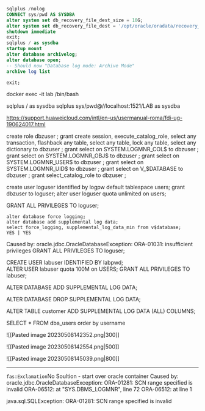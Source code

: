 
```sql
sqlplus /nolog
CONNECT sys/pwd AS SYSDBA
alter system set db_recovery_file_dest_size = 10G;
alter system set db_recovery_file_dest = '/opt/oracle/oradata/recovery_area' scope=spfile;
shutdown immediate
exit;
sqlplus / as sysdba
startup mount
alter database archivelog;
alter database open;
-- Should now "Database log mode: Archive Mode"
archive log list

exit;
```

docker exec -it lab /bin/bash

sqlplus / as sysdba
sqlplus sys/pwd@//localhost:1521/LAB as sysdba

https://support.huaweicloud.com/intl/en-us/usermanual-roma/fdi-ug-190624017.html



create role dbzuser ;
grant create session,  execute_catalog_role,  select any transaction, flashback any table, select any table, lock any table,  select any dictionary to dbzuser ;
grant select on SYSTEM.LOGMNR_COL$ to dbzuser ;
grant select on SYSTEM.LOGMNR_OBJ$ to dbzuser ;
grant select on SYSTEM.LOGMNR_USER$ to dbzuser ;
grant select on SYSTEM.LOGMNR_UID$ to dbzuser ;
grant select on V_$DATABASE to dbzuser ;
grant select_catalog_role to dbzuser ;


create user loguser identified by logpw default tablespace users;
grant dbzuser  to loguser;
alter user loguser quota unlimited on users;

GRANT ALL PRIVILEGES TO loguser;

```text
alter database force logging;
alter database add supplemental log data;
select force_logging, supplemental_log_data_min from v$database;
YES | YES

```

Caused by: oracle.jdbc.OracleDatabaseException: ORA-01031: insufficient privileges
GRANT ALL PRIVILEGES TO loguser;

CREATE USER labuser IDENTIFIED BY labpwd;  
ALTER USER labuser quota 100M on USERS;
GRANT ALL PRIVILEGES TO labuser;

ALTER DATABASE ADD SUPPLEMENTAL LOG DATA;

ALTER DATABASE DROP SUPPLEMENTAL LOG DATA;

ALTER TABLE customer ADD SUPPLEMENTAL LOG DATA (ALL) COLUMNS;

SELECT * FROM dba_users order by username

![[Pasted image 20230508142352.png|300]]

![[Pasted image 20230508142554.png|500]]

![[Pasted image 20230508145039.png|800]]

---
`fas:Exclamation`No Soultion - start over oracle container
Caused by: oracle.jdbc.OracleDatabaseException: ORA-01281: SCN range specified is invalid
ORA-06512: at "SYS.DBMS_LOGMNR", line 72
ORA-06512: at line 1

java.sql.SQLException: ORA-01281: SCN range specified is invalid